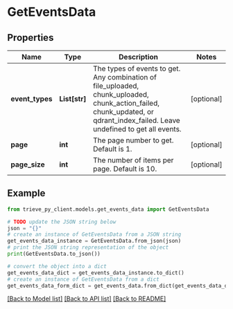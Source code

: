 # GetEventsData


## Properties

Name | Type | Description | Notes
------------ | ------------- | ------------- | -------------
**event_types** | **List[str]** | The types of events to get. Any combination of file_uploaded, chunk_uploaded, chunk_action_failed, chunk_updated, or qdrant_index_failed. Leave undefined to get all events. | [optional] 
**page** | **int** | The page number to get. Default is 1. | [optional] 
**page_size** | **int** | The number of items per page. Default is 10. | [optional] 

## Example

```python
from trieve_py_client.models.get_events_data import GetEventsData

# TODO update the JSON string below
json = "{}"
# create an instance of GetEventsData from a JSON string
get_events_data_instance = GetEventsData.from_json(json)
# print the JSON string representation of the object
print(GetEventsData.to_json())

# convert the object into a dict
get_events_data_dict = get_events_data_instance.to_dict()
# create an instance of GetEventsData from a dict
get_events_data_form_dict = get_events_data.from_dict(get_events_data_dict)
```
[[Back to Model list]](../README.md#documentation-for-models) [[Back to API list]](../README.md#documentation-for-api-endpoints) [[Back to README]](../README.md)


